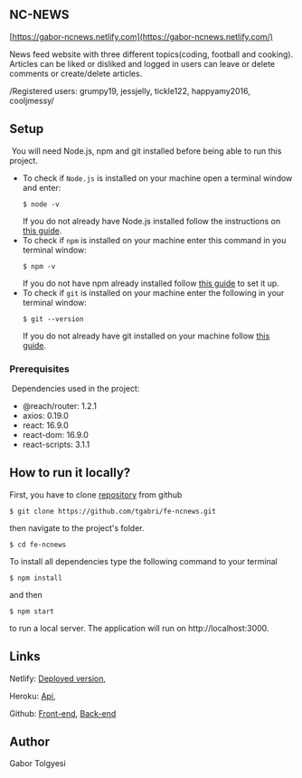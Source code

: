 ## NC-NEWS

[https://gabor-ncnews.netlify.com](https://gabor-ncnews.netlify.com/)

News feed website with three different topics(coding, football and cooking).
Articles can be liked or disliked and logged in users can leave or delete comments or create/delete articles.

/Registered users: grumpy19, jessjelly, tickle122, happyamy2016, cooljmessy/

## Setup

​
You will need Node.js, npm and git installed before being able to run this project.
​

- To check if `Node.js` is installed on your machine open a terminal window and enter:
  ​
  ```
  $ node -v
  ```
  ​
  If you do not already have Node.js installed follow the instructions on [this guide](https://nodejs.org/en/download/package-manager/).
  ​
- To check if `npm` is installed on your machine enter this command in you terminal window:
  ​
  ```
  $ npm -v
  ```
  ​
  If you do not have npm already installed follow [this guide](https://www.npmjs.com/get-npm) to set it up.
  ​
- To check if `git` is installed on your machine enter the following in your terminal window:
  ```
  $ git --version
  ```
  If you do not already have git installed on your machine follow [this guide](https://git-scm.com/).
  ​

### Prerequisites

​
Dependencies used in the project:
​

- @reach/router: 1.2.1
- axios: 0.19.0
- react: 16.9.0
- react-dom: 16.9.0
- react-scripts: 3.1.1

## How to run it locally?

First, you have to clone [repository](https://github.com/tgabri/fe-ncnews.git) from github

```
$ git clone https://github.com/tgabri/fe-ncnews.git
```

then navigate to the project's folder.

```
$ cd fe-ncnews
```

To install all dependencies type the following command to your terminal

```
$ npm install
```

and then

```
$ npm start
```

to run a local server. The application will run on http://localhost:3000.

## Links

Netlify: [Deployed version](https://gabor-ncnews.netlify.com/),

Heroku: [Api](https://gabor-nc-news.herokuapp.com/api),

Github: [Front-end](https://github.com/tgabri/fe-ncnews.git), [Back-end](https://github.com/tgabri/bc_nc_news.git)

## Author

Gabor Tolgyesi
